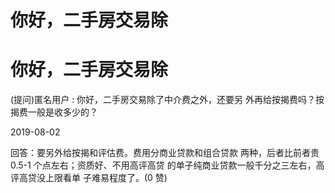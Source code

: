 # 你好，二手房交易除

# 你好，二手房交易除

(提问)匿名用户 : 你好，二手房交易除了中介费之外，还要另 外再给按揭费吗？按揭费一般是收多少的？

2019-08-02

回答：要另外给按揭和评估费。费用分商业贷款和组合贷款 两种，后者比前者贵 0.5-1 个点左右；资质好、不用高评高贷 的单子纯商业贷款一般千分之三左右，高评高贷没上限看单 子难易程度了。(0 赞)